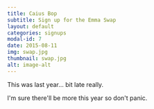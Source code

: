```yaml
---
title: Caius Bop
subtitle: Sign up for the Emma Swap
layout: default
categories: signups
modal-id: 7
date: 2015-08-11
img: swap.jpg
thumbnail: swap.jpg
alt: image-alt
---
```


This was last year... bit late really.

I'm sure there'll be more this year so don't panic.
